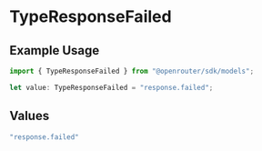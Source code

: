 # TypeResponseFailed

## Example Usage

```typescript
import { TypeResponseFailed } from "@openrouter/sdk/models";

let value: TypeResponseFailed = "response.failed";
```

## Values

```typescript
"response.failed"
```
